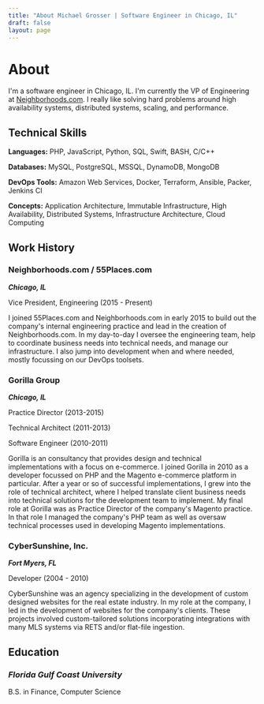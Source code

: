 ```yaml
---
title: "About Michael Grosser | Software Engineer in Chicago, IL"
draft: false
layout: page
---
```


# About

I'm a software engineer in Chicago, IL. I'm currently the VP of Engineering at
[Neighborhoods.com](https://www.neighborhoods.com). I really like solving hard problems around high availability systems,
distributed systems, scaling, and performance.

## Technical Skills ##

**Languages:** PHP, JavaScript, Python, SQL, Swift, BASH, C/C++

**Databases:** MySQL, PostgreSQL, MSSQL, DynamoDB, MongoDB

**DevOps Tools:** Amazon Web Services, Docker, Terraform, Ansible, Packer, Jenkins CI

**Concepts:** Application Architecture, Immutable Infrastructure, High Availability, Distributed Systems, Infrastructure Architecture, Cloud Computing

## Work History

### Neighborhoods.com / 55Places.com ###
**_Chicago, IL_**

Vice President, Engineering (2015 - Present)

I joined 55Places.com and Neighborhoods.com in early 2015 to build out the
company's internal engineering practice and lead in the creation of Neighborhoods.com.
In my day-to-day I oversee the engineering team, help to coordinate business needs into
technical needs, and manage our infrastructure. I also jump into development when and
where needed, mostly focussing on our DevOps toolsets.

### Gorilla Group ###
**_Chicago, IL_**

Practice Director (2013-2015)

Technical Architect (2011-2013)

Software Engineer (2010-2011)

Gorilla is an consultancy that provides design and technical implementations
with a focus on e-commerce. I joined Gorilla in 2010 as a developer focussed on PHP and
the Magento e-commerce platform in particular. After a year or so of successful
implementations, I grew into the role of technical architect, where I helped
translate client business needs into technical solutions for the development team to
implement. My final role at Gorilla was as Practice Director of the company's
Magento practice. In that role I managed the company's PHP team as well as
oversaw technical processes used in developing Magento implementations.

### CyberSunshine, Inc. ###
**_Fort Myers, FL_**

Developer (2004 - 2010)

CyberSunshine was an agency specializing in the development of custom
designed websites for the real estate industry. In my role at the company,
I led in the development of websites for the company's clients. These
projects involved custom-tailored solutions incorporating integrations with many
MLS systems via RETS and/or flat-file ingestion.

## Education

### *Florida Gulf Coast University* ###
B.S. in Finance, Computer Science